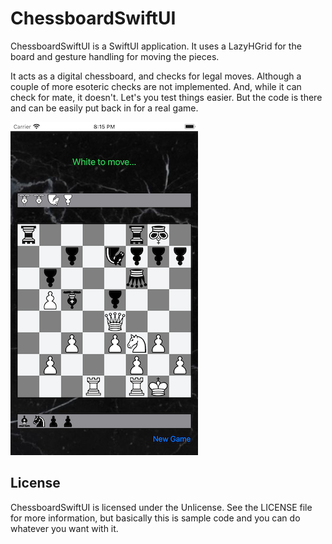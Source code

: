 # ChessboardSwiftUI

ChessboardSwiftUI is a SwiftUI application. It uses a LazyHGrid for the board and gesture handling for moving the pieces.

It acts as a digital chessboard, and checks for legal moves. Although a couple of more esoteric checks are not implemented. And, while it can check for mate, it doesn't. Let's you test things easier. But the code is there and can be easily put back in for a real game.


<img src="Screenshot.png" width="300" height="533">





## License

ChessboardSwiftUI  is licensed under the Unlicense. See the LICENSE file for more information, but basically this is sample code and you can do whatever you want with it.
